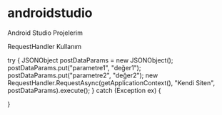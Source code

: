 # androidstudio
Android Studio Projelerim

RequestHandler Kullanım

try {
    JSONObject postDataParams = new JSONObject();
    postDataParams.put("parametre1", "değer1");
    postDataParams.put("parametre2", "değer2");
    new RequestHandler.RequestAsync(getApplicationContext(), "Kendi Siten", postDataParams).execute();
} catch (Exception ex) { 
  
}
